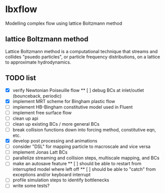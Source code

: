 # lbxflow
Modelling complex flow using lattice Boltzmann method

## lattice Boltzmann method
Lattice Boltzmann method is a computational technique that streams and
collides "psuedo particles", or particle frequency distributions, on a lattice
to approximate hydrodynamics.

## TODO list
* [x] verify Newtonian Poiseuille flow
** [ ] debug BCs at inlet/outlet (bounceback, periodic)
* [x] implement MRT scheme for Bingham plastic flow
* [ ] implement HB-Bingham constitutive model used in Fluent
* [ ] implement free surface flow
* [ ] clean up api
* [ ] clean up existing BCs / more general BCs
* [ ] break collision functions down into forcing method, constitutive eqn, etc.
* [x] develop post processing and animations
* [ ] consider "DSL" for mapping particle to macroscale and vice versa
* [ ] implement Jonas Latt BCs
* [ ] parallelize streaming and collision steps, multiscale mapping, and BCs
* [ ] make an autosave feature
** [ ] should be able to restart from interrupted model where left off
** [ ] should be able to "catch" from exceptions and/or keyboard interrupt
* [ ] profile simulation steps to identify bottlenecks
* [ ] write some tests?
